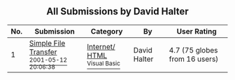 ﻿<div align="center">

## All Submissions by David Halter

</div>

No.  | Submission | Category | By   | User Rating
---- | ---------- | -------- | ---- | -----------
1 | [Simple File Transfer<br /><sup>2001-05-12 20:06:38</sup>](https://github.com/Planet-Source-Code/david-halter-simple-file-transfer__1-23106) | [Internet/ HTML<br /><sup>Visual Basic</sup>](../ByCategory/internet-html__1-34.md) | David Halter | 4.7 (75 globes from 16 users)
